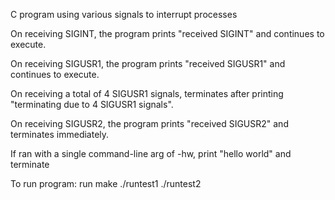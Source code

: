 C program using various signals to interrupt processes 

On receiving SIGINT, the program prints "received SIGINT"
and continues to execute.

On receiving SIGUSR1, the program prints "received SIGUSR1"
and continues to execute.

On receiving a total of 4 SIGUSR1 signals,
terminates after printing "terminating due to 4 SIGUSR1 signals".

On receiving SIGUSR2, the program prints "received SIGUSR2" 
and terminates immediately.

If ran with a single command-line arg of -hw,
print "hello world" and terminate

To run program: run make
                ./runtest1
                ./runtest2
